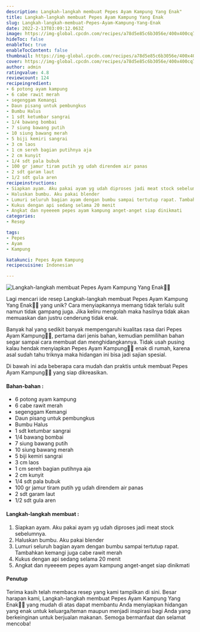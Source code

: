 ```yaml
---
description: Langkah-langkah membuat Pepes Ayam Kampung Yang Enak"
title: Langkah-langkah membuat Pepes Ayam Kampung Yang Enak
slug: Langkah-langkah-membuat-Pepes-Ayam-Kampung-Yang-Enak
date: 2022-2-13T03:09:12.063Z
image: https://img-global.cpcdn.com/recipes/a78d5e85c6b3056e/400x400cq70/photo.jpg
hideToc: false
enableToc: true
enableTocContent: false
thumbnail: https://img-global.cpcdn.com/recipes/a78d5e85c6b3056e/400x400cq70/photo.jpg
cover: https://img-global.cpcdn.com/recipes/a78d5e85c6b3056e/400x400cq70/photo.jpg
author: admin
ratingvalue: 4.8
reviewcount: 124
recipeingredient:
- 6 potong ayam kampung
- 6 cabe rawit merah
- segenggam Kemangi
- Daun pisang untuk pembungkus
- Bumbu Halus
- 1 sdt ketumbar sangrai
- 1/4 bawang bombai
- 7 siung bawang putih
- 10 siung bawang merah
- 5 biji kemiri sangrai
- 3 cm laos
- 1 cm sereh bagian putihnya aja
- 2 cm kunyit
- 1/4 sdt pala bubuk
- 100 gr jamur tiram putih yg udah direndem air panas
- 2 sdt garam laut
- 1/2 sdt gula aren
recipeinstructions:
- Siapkan ayam. Aku pakai ayam yg udah diproses jadi meat stock sebelumnya.
- Haluskan bumbu. Aku pakai blender
- Lumuri seluruh bagian ayam dengan bumbu sampai tertutup rapat. Tambahkan kemangi juga cabe rawit merah
- Kukus dengan api sedang selama 20 menit
- Angkat dan nyeeeem pepes ayam kampung anget-anget siap dinikmati
categories:
- Resep

tags:
- Pepes
- Ayam
- Kampung

katakunci: Pepes Ayam Kampung
recipecuisine: Indonesian

---
```


![Langkah-langkah membuat Pepes Ayam Kampung Yang Enak👩‍🍳](https://img-global.cpcdn.com/recipes/a78d5e85c6b3056e/400x400cq70/photo.jpg)

Lagi mencari ide resep Langkah-langkah membuat Pepes Ayam Kampung Yang Enak👩‍🍳 yang unik? Cara menyiapkannya memang tidak terlalu sulit namun tidak gampang juga. Jika keliru mengolah maka hasilnya tidak akan memuaskan dan justru cenderung tidak enak.

Banyak hal yang sedikit banyak mempengaruhi kualitas rasa dari Pepes Ayam Kampung👩‍🍳, pertama dari jenis bahan, kemudian pemilihan bahan segar sampai cara membuat dan menghidangkannya. Tidak usah pusing kalau hendak menyiapkan Pepes Ayam Kampung👩‍🍳 enak di rumah, karena asal sudah tahu triknya maka hidangan ini bisa jadi sajian spesial.

Di bawah ini ada beberapa cara mudah dan praktis untuk membuat Pepes Ayam Kampung👩‍🍳 yang siap dikreasikan.

<!--inarticleads1-->

#### Bahan-bahan :

- 6 potong ayam kampung
- 6 cabe rawit merah
- segenggam Kemangi
- Daun pisang untuk pembungkus
- Bumbu Halus
- 1 sdt ketumbar sangrai
- 1/4 bawang bombai
- 7 siung bawang putih
- 10 siung bawang merah
- 5 biji kemiri sangrai
- 3 cm laos
- 1 cm sereh bagian putihnya aja
- 2 cm kunyit
- 1/4 sdt pala bubuk
- 100 gr jamur tiram putih yg udah direndem air panas
- 2 sdt garam laut
- 1/2 sdt gula aren

<!--inarticleads2-->

#### Langkah-langkah membuat :

1. Siapkan ayam. Aku pakai ayam yg udah diproses jadi meat stock sebelumnya.
1. Haluskan bumbu. Aku pakai blender
1. Lumuri seluruh bagian ayam dengan bumbu sampai tertutup rapat. Tambahkan kemangi juga cabe rawit merah
1. Kukus dengan api sedang selama 20 menit
1. Angkat dan nyeeeem pepes ayam kampung anget-anget siap dinikmati

#### Penutup

Terima kasih telah membaca resep yang kami tampilkan di sini. Besar harapan kami, Langkah-langkah membuat Pepes Ayam Kampung Yang Enak👩‍🍳 yang mudah di atas dapat membantu Anda menyiapkan hidangan yang enak untuk keluarga/teman maupun menjadi inspirasi bagi Anda yang berkeinginan untuk berjualan makanan. Semoga bermanfaat dan selamat mencoba!